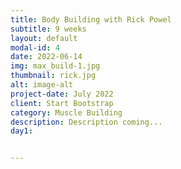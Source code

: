 ```yaml
---
title: Body Building with Rick Powel
subtitle: 9 weeks
layout: default
modal-id: 4
date: 2022-06-14
img: max_build-1.jpg
thumbnail: rick.jpg
alt: image-alt
project-date: July 2022
client: Start Bootstrap
category: Muscle Building
description: Description coming...
day1: 


---
```

